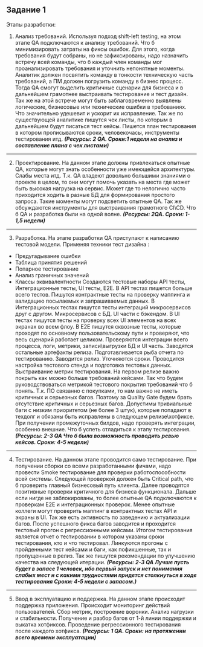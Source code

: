 ## Задание 1
Этапы разработки:
1)	Анализ требований.
Используя подход shift-left testing, на этом этапе QA подключаются к анализу требований. Что б минимизировать затраты на фиксы ошибок. Для этого, когда требования будут собраны, но не зафиксированы, надо назначить встречу всей команды, что б каждый член команды мог проанализировать требования и уточнить непонятные моменты. Аналитик должен посвятить команду в тонкости техническую часть требований, а ПМ должен погрузить команду в бизнес процесс. Тогда QA смогут выделить критичные сценарии для бизнеса и в дальнейшем грамотнее выстраивать тестирование и тест дизайн. Так же на этой встрече могут быть заблаговременно выявлены логические, бизнесовые или технические ошибки в требованиях. Что значительно удешевит и ускорит их исправление. Так же по существующей аналитике пишутся чек листы, по которым в дальнейшем будут писаться тест кейсы. Пишется план тестирования в котором прописываются сроки, человекочасы, инструменты тестирования итд.
***(Ресурсы: 2 QA. Сроки:1 неделя на анализ и составление плана с чек листами)***
---
2)	Проектирование.
На данном этапе должны привлекаться опытные QA, которые могут знать особенности уже имеющейся архитектуры. Слабы места итд. Т.к. QA владеют довольно большими знаниями о проекте в целом, то они могут помочь указать на места где может быть высокая нагрузка на сервис. Может где то нелогично часто приходится ходить в разные БД для формирования простого запроса. Такие моменты могут подсветить опытные QA. Так же обсуждаются инструменты для выстраивания грамотного CI\CD. Что б QA и разработка были на одной волне.
***(Ресурсы: 2QA. Сроки: 1-1,5 недели)***
---
3)	Разработка.
На этапе разработки QA приступают к написанию тестовой модели. Применяя техники тест дизайна :
- Предугадывание ошибки
- Таблица принятия решений
- Попарное тестирование
- Анализ граничных значений
- Классы эквивалентности
Создаются тестовые наборы API тесты, Интеграционные тесты, UI тесты, Е2Е. 
В API тестах пишется больше всего тестов. Пишутся контрактные тесты на проверку маппинга и валидацию посылаемых  и запрашиваемых данных.
В Интеграционных тестах пишутся тесты интеграций микросервисов друг с другом. Микросервисов с БД. UI части с бэкендом.
В UI тестах пишутся тесты на проверку всех UI элементов на всех экранах во всем флоу.
В Е2Е пишутся сквозные тесты, которые проходят по основному пользовательскому пути и проверяют, что весь сценарий работает целиком. Проверяются интеграции всего процесса, логи, метрики, записи\выгрузки БД и UI часть.
Заводятся остальные артефакты релиза. Подготавливается рыба отчета по тестированию. Заводится релиз. Уточняются сроки. 
Проводится настройка тестового стенда и подготовка тестовых данных.
Выстраивание метрик тестирования. На первом релизе важно покрыть как можно больше требований кейсами. Так что будем руководствоваться метрикой тестового покрытия требований что б понять. 
Т.к. ПО связанно с покупками, то нам важно не иметь критичных и серьезных багов. Поэтому за Quality Gate будем брать отсутствие критичных и серьезных багов. Допустимы тривиальные баги с низким приоритетом (не более 3 штук), которые попадают в техдолг и обязаны быть исправлены в следующем релизе\хотфиксе.
При получении промежуточных билдов, надо проверять интеграции, особенно внешние. Что б успеть отладиться к этапу тестирования.
***(Ресурсы: 2-3 QA *Что б была возможность проводить ревью кейсов*. Сроки: 4-5 недели)***
---
4)	Тестирование.
На данном этапе проводится само тестирование. 
При получении сборки со всеми разработанными фичами, надо провести Smoke тестирование для проверки работоспособности всей системы. Следующей проверкой должен быть Critical path, что б проверить главный бизнесовый путь клиента.
Далее проводятся позитивные проверки критичного для бизнеса функционала. Дальше если нигде не заблокированы, то более опытные QA подключаются к проверкам E2E и интеграционных проверок. Менее опытные коллеги могут проверить маппинг в контрактных тестах API и экраны в UI.
Так же есть активность по заведению и актуализации багов. После успешного фикса багов заводится и проходится тестовый прогон с регрессионными кейсами.
Итогом тестирования является отчет о тестировании в котором указаны сроки тестирования, кто и что тестировал. Линкуются прогоны с пройденными тест кейсами и баги, как пофикшенные, так и пропущенные в релиз. Так же пишутся рекомендации по улучшению качества на следующей итерации.
***(Ресурсы: 2-3 QA *Лучше пусть будет в запасе 1 человек, ибо первый запуск и нет понимания слабых мест и с какими трудностями придется столкнуться в ходе тестирования* Сроки: 4-5 недели с запасом.)***
---
5)	Ввод в эксплуатацию и поддержка.
На данном этапе происходит поддержка приложения. Происходит мониторинг действий пользователей. Сбор метрик, построение воронки. Анализ нагрузки и стабильности. Получение и разбор багов от 1-й линии поддержки и выкатка хотфиксов. Проведение регрессионного тестирования после каждого хотфикса.
***(Ресурсы: 1 QA. Сроки: на протяжении всего времени эксплуатации)***
